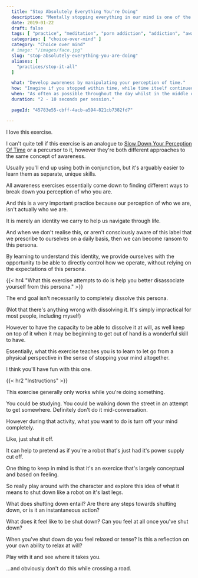 ```yaml
---
  title: "Stop Absolutely Everything You're Doing"
  description: "Mentally stopping everything in our mind is one of the quickest ways you can learn to dictate control over yourself."
  date: 2019-01-22
  draft: false
  tags: [ "practice", "meditation", "porn addiction", "addiction", "awareness", "awareness exercises", "perspective", "nofap", "neverfap", "neverfap deluxe" ]
  categories: [ "choice-over-mind" ]
  category: "Choice over mind"
  # image: "/images/face.jpg"
  slug: "stop-absolutely-everything-you-are-doing"
  aliases: [ 
    "practices/stop-it-all"
  ]

  what: "Develop awareness by manipulating your perception of time."
  how: "Imagine if you stopped within time, while time itself continued moving."
  when: "As often as possible throughout the day whilst in the middle of doing something."
  duration: "2 - 10 seconds per session."

  pageId: "45783e55-cbff-4acb-a594-821cb7382fd7"

---
```


<!-- VERY HAPPY WITH THIS -->

<!-- {{< hr2 "Context" >}} -->


I love this exercise.

I can't quite tell if this exercise is an analogue to <a class="link" href="/articles/slow-down-your-perception-of-time">Slow Down Your Perception Of Time</a> or a percursor to it, however they're both different approaches to the same concept of awareness. 

Usually you'll end up using both in conjunction, but it's arguably easier to learn them as separate, unique skills.

All awareness exercises essentially come down to finding different ways to break down you perception of who you are.

And this is a very important practice because our perception of who we are, isn't actually who we are.

It is merely an identity we carry to help us navigate through life. 

And when we don't realise this, or aren't consciously aware of this label that we prescribe to ourselves on a daily basis, then we can become ransom to this persona.

By learning to understand this identity, we provide ourselves with the opportunity to be able to directly control how we operate, without relying on the expectations of this persona.


{{< hr4 "What this exercise attempts to do is help you better disassociate yourself from this persona." >}}


The end goal isn't necessarily to completely dissolve this persona.

(Not that there's anything wrong with dissolving it. It's simply impractical for most people, including myself)

However to have the capacity to be able to dissolve it at will, as well keep on top of it when it may be beginning to get out of hand is a wonderful skill to have.

Essentially, what this exercise teaches you is to learn to let go from a physical perspective in the sense of stopping your mind altogether.

I think you'll have fun with this one.


{{< hr2 "Instructions" >}}


This exercise generally only works while you're doing something.

You could be studying. You could be walking down the street in an attempt to get somewhere. Definitely don't do it mid-conversation.

However during that activity, what you want to do is turn off your mind completely.

Like, just shut it off. 

It can help to pretend as if you're a robot that's just had it's power supply cut off.

One thing to keep in mind is that it's an exercice that's largely conceptual and based on feeling.

So really play around with the character and explore this idea of what it means to shut down like a robot on it's last legs. 

What does shutting down entail? Are there any steps towards shutting down, or is it an instantaneous action? 

What does it feel like to be shut down? Can you feel at all once you've shut down? 

When you've shut down do you feel relaxed or tense? Is this a reflection on your own ability to relax at will?

Play with it and see where it takes you.

...and obviously don't do this while crossing a road.


<!-- 
{{< hr2 "Additional Resources" >}}  -->

<!-- maybe link to other  -->

